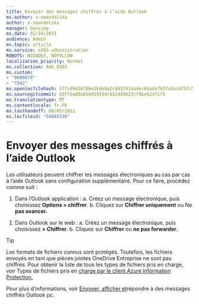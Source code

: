 ```yaml
---
title: Envoyer des messages chiffrés à l’aide Outlook
ms.author: v-smandalika
author: v-smandalika
manager: dansimp
ms.date: 02/24/2021
audience: Admin
ms.topic: article
ms.service: o365-administration
ROBOTS: NOINDEX, NOFOLLOW
localization_priority: Normal
ms.collection: Adm_O365
ms.custom:
- "9000078"
- "7342"
ms.openlocfilehash: 577c09436700e2bde9a2c8457414a4ec64ade7b57adac4f5fc51ca7cffe73656
ms.sourcegitcommit: b5f7da89a650d2915dc652449623c78be6247175
ms.translationtype: MT
ms.contentlocale: fr-FR
ms.lasthandoff: 08/05/2021
ms.locfileid: "54081536"
---
```

# <a name="send-encrypted-email-using-outlook"></a>Envoyer des messages chiffrés à l’aide Outlook

Les utilisateurs peuvent chiffrer les messages électroniques au cas par cas à l’aide Outlook sans configuration supplémentaire. Pour ce faire, procédez comme suit :

1. Dans l’Outlook application : a. Créez un message électronique, puis choisissez **Options > chiffrer**. 
    b. Cliquez sur **Chiffrer uniquement** ou Ne **pas avancer.**

2. Dans Outlook sur le web : a. Créez un message électronique, puis choisissez **> Chiffrer**.
    b. Cliquez sur **Chiffrer** ou **ne pas forwarder.**

> [!TIP]
> Les formats de fichiers connus sont protégés. Toutefois, les fichiers envoyés en tant que pièces jointes OneDrive Entreprise ne sont pas chiffrés. Pour obtenir la liste de tous les types de fichiers pris en charge, voir Types de fichiers pris en [charge par le client Azure Information Protection.](https://docs.microsoft.com/azure/information-protection/rms-client/client-admin-guide-file-types)

Pour plus d’informations, voir [Envoyer, afficher et](https://support.microsoft.com/topic/send-view-and-reply-to-encrypted-messages-in-outlook-for-pc-eaa43495-9bbb-4fca-922a-df90dee51980)répondre à des messages chiffrés Outlook pc.



